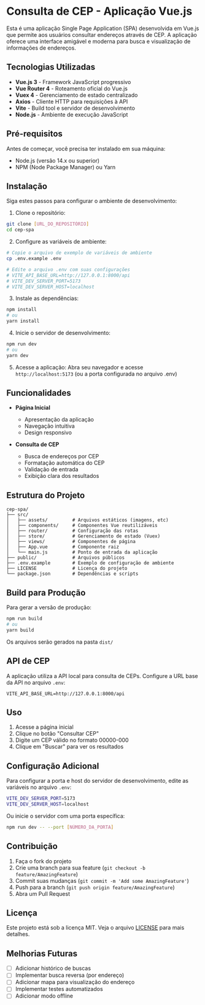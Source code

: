 # Consulta de CEP - Aplicação Vue.js

Esta é uma aplicação Single Page Application (SPA) desenvolvida em Vue.js que permite aos usuários consultar endereços através de CEP. A aplicação oferece uma interface amigável e moderna para busca e visualização de informações de endereços.

## Tecnologias Utilizadas

- **Vue.js 3** - Framework JavaScript progressivo
- **Vue Router 4** - Roteamento oficial do Vue.js
- **Vuex 4** - Gerenciamento de estado centralizado
- **Axios** - Cliente HTTP para requisições à API
- **Vite** - Build tool e servidor de desenvolvimento
- **Node.js** - Ambiente de execução JavaScript

## Pré-requisitos

Antes de começar, você precisa ter instalado em sua máquina:

- Node.js (versão 14.x ou superior)
- NPM (Node Package Manager) ou Yarn

## Instalação

Siga estes passos para configurar o ambiente de desenvolvimento:

1. Clone o repositório:
```bash
git clone [URL_DO_REPOSITÓRIO]
cd cep-spa
```

2. Configure as variáveis de ambiente:
```bash
# Copie o arquivo de exemplo de variáveis de ambiente
cp .env.example .env

# Edite o arquivo .env com suas configurações
# VITE_API_BASE_URL=http://127.0.0.1:8000/api
# VITE_DEV_SERVER_PORT=5173
# VITE_DEV_SERVER_HOST=localhost
```

3. Instale as dependências:
```bash
npm install
# ou
yarn install
```

4. Inicie o servidor de desenvolvimento:
```bash
npm run dev
# ou
yarn dev
```

5. Acesse a aplicação:
Abra seu navegador e acesse `http://localhost:5173` (ou a porta configurada no arquivo .env)

## Funcionalidades

- **Página Inicial**
  - Apresentação da aplicação
  - Navegação intuitiva
  - Design responsivo

- **Consulta de CEP**
  - Busca de endereços por CEP
  - Formatação automática do CEP
  - Validação de entrada
  - Exibição clara dos resultados

## Estrutura do Projeto

```
cep-spa/
├── src/
│   ├── assets/         # Arquivos estáticos (imagens, etc)
│   ├── components/     # Componentes Vue reutilizáveis
│   ├── router/         # Configuração das rotas
│   ├── store/          # Gerenciamento de estado (Vuex)
│   ├── views/          # Componentes de página
│   ├── App.vue         # Componente raiz
│   └── main.js         # Ponto de entrada da aplicação
├── public/             # Arquivos públicos
├── .env.example        # Exemplo de configuração de ambiente
├── LICENSE             # Licença do projeto
└── package.json        # Dependências e scripts
```

## Build para Produção

Para gerar a versão de produção:

```bash
npm run build
# ou
yarn build
```

Os arquivos serão gerados na pasta `dist/`

## API de CEP

A aplicação utiliza a API local para consulta de CEPs. Configure a URL base da API no arquivo `.env`:
```
VITE_API_BASE_URL=http://127.0.0.1:8000/api
```

## Uso

1. Acesse a página inicial
2. Clique no botão "Consultar CEP"
3. Digite um CEP válido no formato 00000-000
4. Clique em "Buscar" para ver os resultados

## Configuração Adicional

Para configurar a porta e host do servidor de desenvolvimento, edite as variáveis no arquivo `.env`:
```bash
VITE_DEV_SERVER_PORT=5173
VITE_DEV_SERVER_HOST=localhost
```

Ou inicie o servidor com uma porta específica:
```bash
npm run dev -- --port [NÚMERO_DA_PORTA]
```

## Contribuição

1. Faça o fork do projeto
2. Crie uma branch para sua feature (`git checkout -b feature/AmazingFeature`)
3. Commit suas mudanças (`git commit -m 'Add some AmazingFeature'`)
4. Push para a branch (`git push origin feature/AmazingFeature`)
5. Abra um Pull Request

## Licença

Este projeto está sob a licença MIT. Veja o arquivo [LICENSE](LICENSE) para mais detalhes.

## Melhorias Futuras

- [ ] Adicionar histórico de buscas
- [ ] Implementar busca reversa (por endereço)
- [ ] Adicionar mapa para visualização do endereço
- [ ] Implementar testes automatizados
- [ ] Adicionar modo offline
